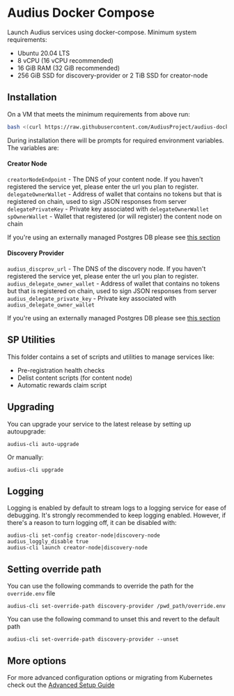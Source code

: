 # Audius Docker Compose

Launch Audius services using docker-compose. Minimum system requirements:

- Ubuntu 20.04 LTS
- 8 vCPU (16 vCPU recommended)
- 16 GiB RAM (32 GiB recommended)
- 256 GiB SSD for discovery-provider or 2 TiB SSD for creator-node

## Installation

On a VM that meets the minimum requirements from above run:

```sh
bash <(curl https://raw.githubusercontent.com/AudiusProject/audius-docker-compose/main/install.sh)
```

During installation there will be prompts for required environment variables. The variables are:

#### Creator Node
`creatorNodeEndpoint` - The DNS of your content node. If you haven't registered the service yet, please enter the url you plan to register.\
`delegateOwnerWallet` - Address of wallet that contains no tokens but that is registered on chain, used to sign JSON responses from server\
`delegatePrivateKey` - Private key associated with `delegateOwnerWallet`\
`spOwnerWallet` - Wallet that registered (or will register) the content node on chain

If you're using an externally managed Postgres DB please see [this section](ADVANCED_SETUP.md#external-creator-node-postgres)

#### Discovery Provider
`audius_discprov_url` - The DNS of the discovery node. If you haven't registered the service yet, please enter the url you plan to register.\
`audius_delegate_owner_wallet` - Address of wallet that contains no tokens but that is registered on chain, used to sign JSON responses from server\
`audius_delegate_private_key` - Private key associated with `audius_delegate_owner_wallet`

If you're using an externally managed Postgres DB please see [this section](ADVANCED_SETUP.md#external-discovery-provider-postgres-instance)

## SP Utilities
This folder contains a set of scripts and utilities to manage services like:
- Pre-registration health checks
- Delist content scripts (for content node)
- Automatic rewards claim script

## Upgrading
You can upgrade your service to the latest release by setting up autoupgrade:
```
audius-cli auto-upgrade
```

Or manually:
```
audius-cli upgrade
```

## Logging
Logging is enabled by default to stream logs to a logging service for ease of debugging. It's strongly recommended to keep logging enabled. However, if there's a reason to turn logging off, it can be disabled with:
 ```
 audius-cli set-config creator-node|discovery-node audius_loggly_disable true
 audius-cli launch creator-node|discovery-node
 ```

## Setting override path 
You can use the following commands to override the path for the `override.env` file

```
audius-cli set-override-path discovery-provider /pwd_path/override.env
```

You can use the following command to unset this and revert to the default path
```
audius-cli set-override-path discovery-provider --unset
```

## More options
For more advanced configuration options or migrating from Kubernetes check out the [Advanced Setup Guide](ADVANCED_SETUP.md)
